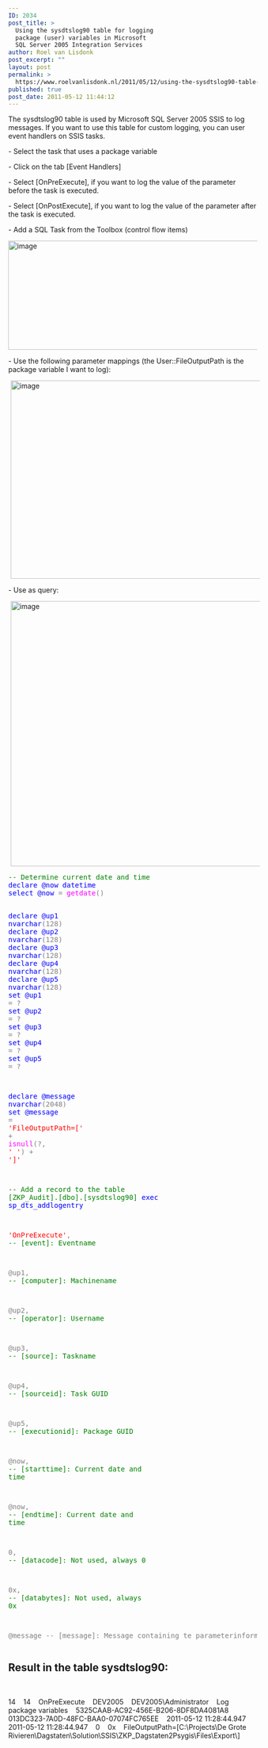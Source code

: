 ```yaml
---
ID: 2034
post_title: >
  Using the sysdtslog90 table for logging
  package (user) variables in Microsoft
  SQL Server 2005 Integration Services
author: Roel van Lisdonk
post_excerpt: ""
layout: post
permalink: >
  https://www.roelvanlisdonk.nl/2011/05/12/using-the-sysdtslog90-table-for-logging-package-user-variables-in-microsoft-sql-server-2005-integration-services/
published: true
post_date: 2011-05-12 11:44:12
---
```

<p>The sysdtslog90 table is used by Microsoft SQL Server 2005 SSIS to log messages. If you want to use this table for custom logging, you can user event handlers on SSIS tasks. </p> <p>- Select the task that uses a package variable</p> <p>- Click on the tab [Event Handlers]</p> <p>- Select [OnPreExecute], if you want to log the value of the parameter before the task is executed.</p> <p>- Select [OnPostExecute], if you want to log the value of the parameter after the task is executed.</p> <p>- Add a SQL Task from the Toolbox (control flow items)</p> <p><a href="http://www.roelvanlisdonk.nl/wp-content/uploads/2011/05/image7.png" rel="lightbox"><img style="background-image: none; border-bottom: 0px; border-left: 0px; margin: 0px; padding-left: 0px; padding-right: 0px; display: inline; border-top: 0px; border-right: 0px; padding-top: 0px" title="image" border="0" alt="image" src="http://www.roelvanlisdonk.nl/wp-content/uploads/2011/05/image_thumb7.png" width="580" height="220"></a></p> <p>- Use the following parameter mappings (the User::FileOutputPath is the package variable I want to log):</p> <p><a href="http://www.roelvanlisdonk.nl/wp-content/uploads/2011/05/image8.png" rel="lightbox"><img style="background-image: none; border-bottom: 0px; border-left: 0px; margin: 0px 5px; padding-left: 0px; padding-right: 0px; display: inline; border-top: 0px; border-right: 0px; padding-top: 0px" title="image" border="0" alt="image" src="http://www.roelvanlisdonk.nl/wp-content/uploads/2011/05/image_thumb8.png" width="563" height="400"></a></p> <p>- Use as query:</p> <p><a href="http://www.roelvanlisdonk.nl/wp-content/uploads/2011/05/image9.png" rel="lightbox"><img style="background-image: none; border-bottom: 0px; border-left: 0px; margin: 0px 5px; padding-left: 0px; padding-right: 0px; display: inline; border-top: 0px; border-right: 0px; padding-top: 0px" title="image" border="0" alt="image" src="http://www.roelvanlisdonk.nl/wp-content/uploads/2011/05/image_thumb9.png" width="556" height="535"></a><pre class="code"><span style="color: green">-- Determine current date and time
</span><span style="color: blue">declare @now datetime
select @now </span><span style="color: gray">= </span><span style="color: magenta">getdate</span><span style="color: gray">()

</span><span style="color: blue">declare @up1 nvarchar</span><span style="color: gray">(128)
</span><span style="color: blue">declare @up2 nvarchar</span><span style="color: gray">(128)
</span><span style="color: blue">declare @up3 nvarchar</span><span style="color: gray">(128)
</span><span style="color: blue">declare @up4 nvarchar</span><span style="color: gray">(128)
</span><span style="color: blue">declare @up5 nvarchar</span><span style="color: gray">(128)
</span><span style="color: blue">set @up1 </span><span style="color: gray">= ?
</span><span style="color: blue">set @up2 </span><span style="color: gray">= ?
</span><span style="color: blue">set @up3 </span><span style="color: gray">= ?
</span><span style="color: blue">set @up4 </span><span style="color: gray">= ?
</span><span style="color: blue">set @up5 </span><span style="color: gray">= ?

</span><span style="color: blue">declare @message nvarchar</span><span style="color: gray">(2048)
</span><span style="color: blue">set @message </span><span style="color: gray">= </span><span style="color: red">'FileOutputPath=[' </span><span style="color: gray">+ </span><span style="color: magenta">isnull</span><span style="color: gray">(?, </span><span style="color: red">' '</span><span style="color: gray">) + </span><span style="color: red">']'

</span><span style="color: green">-- Add a record to the table [ZKP_Audit].[dbo].[sysdtslog90]
</span><span style="color: blue">exec sp_dts_addlogentry 

</span><span style="color: red">'OnPreExecute'</span><span style="color: gray">,                </span><span style="color: green">-- [event]:        Eventname

@up1</span><span style="color: gray">,                    </span><span style="color: green">-- [computer]:    Machinename

@up2</span><span style="color: gray">,                    </span><span style="color: green">-- [operator]:    Username

@up3</span><span style="color: gray">,                    </span><span style="color: green">-- [source]:    Taskname

@up4</span><span style="color: gray">,                    </span><span style="color: green">-- [sourceid]:    Task GUID

@up5</span><span style="color: gray">,                    </span><span style="color: green">-- [executionid]:    Package GUID

@now</span><span style="color: gray">,                    </span><span style="color: green">-- [starttime]:    Current date and time

@now</span><span style="color: gray">,                    </span><span style="color: green">-- [endtime]:    Current date and time

0</span><span style="color: gray">,                    </span><span style="color: green">-- [datacode]:    Not used, always 0

0x</span><span style="color: gray">,                    </span><span style="color: green">-- [databytes]:    Not used, always 0x

@message                 -- [message]:    Message containing te parameterinformation
</pre></span></p>
<h2>Result in the table sysdtslog90:</h2>
<p>&nbsp;</p>
<p>14&nbsp;&nbsp;&nbsp; 14&nbsp;&nbsp;&nbsp; OnPreExecute&nbsp;&nbsp;&nbsp; DEV2005&nbsp;&nbsp;&nbsp; DEV2005\Administrator&nbsp;&nbsp;&nbsp; Log package variables&nbsp;&nbsp;&nbsp; 5325CAAB-AC92-456E-B206-8DF8DA4081A8&nbsp;&nbsp;&nbsp; 013DC323-7A0D-48FC-BAA0-07074FC765EE&nbsp;&nbsp;&nbsp; 2011-05-12 11:28:44.947&nbsp;&nbsp;&nbsp; 2011-05-12 11:28:44.947&nbsp;&nbsp;&nbsp; 0&nbsp;&nbsp;&nbsp; 0x&nbsp;&nbsp;&nbsp; FileOutputPath=[C:\Projects\De Grote Rivieren\Dagstaten\Solution\SSIS\ZKP_Dagstaten2Psygis\Files\Export\]</p>